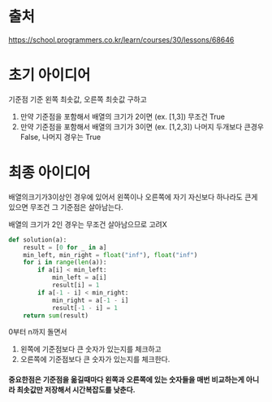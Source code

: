 # 출처
https://school.programmers.co.kr/learn/courses/30/lessons/68646

# 초기 아이디어
기준점 기준 왼쪽 최솟값, 오른쪽 최솟값 구하고
1. 만약 기준점을 포함해서 배열의 크기가 2이면 (ex. [1,3]) 무조건 True
2. 만약 기준점을 포함해서 배열의 크기가 3이면 (ex. [1,2,3]) 나머지 두개보다 큰경우 False, 나머지 경우는 True


# 최종 아이디어
배열의크기가3이상인 경우에 있어서 왼쪽이나 오른쪽에 자기 자신보다 하나라도 큰게 있으면 무조건 그 기준점은 살아남는다.

배열의 크기가 2인 경우는 무조건 살아남으므로 고려X



```python
def solution(a):
    result = [0 for _ in a]
    min_left, min_right = float("inf"), float("inf")
    for i in range(len(a)):
        if a[i] < min_left:
            min_left = a[i]
            result[i] = 1
        if a[-1 - i] < min_right:
            min_right = a[-1 - i]
            result[-1 - i] = 1
    return sum(result)
```
0부터 n까지 돌면서
1. 왼쪽에 기준점보다 큰 숫자가 있는지를 체크하고
2. 오른쪽에 기준점보다 큰 숫자가 있는지를 체크한다.

#### 중요한점은 기준점을 옮길때마다 왼쪽과 오른쪽에 있는 숫자들을 매번 비교하는게 아니라 최솟값만 저장해서 시간복잡도를 낮춘다.</span>
